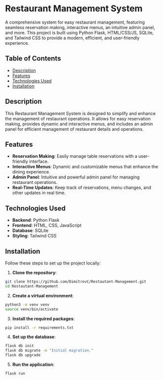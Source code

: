 # Restaurant Management System

A comprehensive system for easy restaurant management, featuring seamless reservation making, interactive menus, an intuitive admin panel, and more. This project is built using Python Flask, HTML/CSS/JS, SQLite, and Tailwind CSS to provide a modern, efficient, and user-friendly experience.

## Table of Contents

- [Description](#description)
- [Features](#features)
- [Technologies Used](#technologies-used)
- [Installation](#installation)

## Description

This Restaurant Management System is designed to simplify and enhance the management of restaurant operations. It allows for easy reservation making, provides dynamic and interactive menus, and includes an admin panel for efficient management of restaurant details and operations.

## Features

- **Reservation Making**: Easily manage table reservations with a user-friendly interface.
- **Interactive Menus**: Dynamic and customizable menus that enhance the dining experience.
- **Admin Panel**: Intuitive and powerful admin panel for managing restaurant operations.
- **Real-Time Updates**: Keep track of reservations, menu changes, and other updates in real time.

## Technologies Used

- **Backend**: Python Flask
- **Frontend**: HTML, CSS, JavaScript
- **Database**: SQLite
- **Styling**: Tailwind CSS

## Installation

Follow these steps to set up the project locally:

1. **Clone the repository**:
  ```bash
  git clone https://github.com/DimitrovC/Restautant-Management.git
  cd Restautant-Management
  ```

2. **Create a virtual environment**:
  ```bash
  python3 -m venv venv
  source venv/bin/activate
  ```
3. **Install the required packages**:
  ```bash
  pip install -r requirements.txt
  ```

4. **Set up the database**:
  ```bash
  flask db init
  flask db migrate -m "Initial migration."
  flask db upgrade
  ```

5. **Run the application**:
  ```bash
  flask run
  ```
